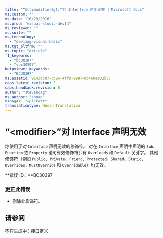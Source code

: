 ```yaml
---
title: "“&lt;modifier&gt;”对 Interface 声明无效 | Microsoft Docs"
ms.custom: ""
ms.date: "10/29/2016"
ms.prod: "visual-studio-dev14"
ms.reviewer: ""
ms.suite: ""
ms.technology: 
  - "devlang-visual-basic"
ms.tgt_pltfrm: ""
ms.topic: "article"
f1_keywords: 
  - "bc30397"
  - "vbc30397"
helpviewer_keywords: 
  - "BC30397"
ms.assetid: 9143dc87-c396-4ff9-9987-0b460ee32b38
caps.latest.revision: 8
caps.handback.revision: 8
author: "stevehoag"
ms.author: "shoag"
manager: "wpickett"
translationtype: Human Translation
---
```

# “&lt;modifier&gt;”对 Interface 声明无效
你使用了对 `Interface` 声明无效的修饰符。 对在 `Interface` 声明中声明的 `Sub`、`Function` 或 `Property` 语句有效修饰符只有 `Overloads` 和 `Default` 关键字。 其他修饰符（例如 `Public`、`Private`、`Friend`、`Protected`、`Shared`、`Static`、`Overrides`、`MustOverride` 和 `Overridable`）均无效。  
  
 **错误 ID：**BC30397  
  
### 更正此错误  
  
-   删除此修饰符。  
  
## 请参阅  
 [不在生成中：接口定义](http://msdn.microsoft.com/zh-cn/7840a52c-9c38-42c4-adbc-e2c02e9dc204)